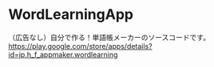 # WordLearningApp

（広告なし）自分で作る！単語帳メーカーのソースコードです。
https://play.google.com/store/apps/details?id=jp.h_f_appmaker.wordlearning
